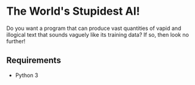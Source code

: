 # The World's Stupidest AI!

Do you want a program that can produce vast quantities of vapid and illogical text that sounds vaguely like its training data? If so, then look no further!

## Requirements

- Python 3